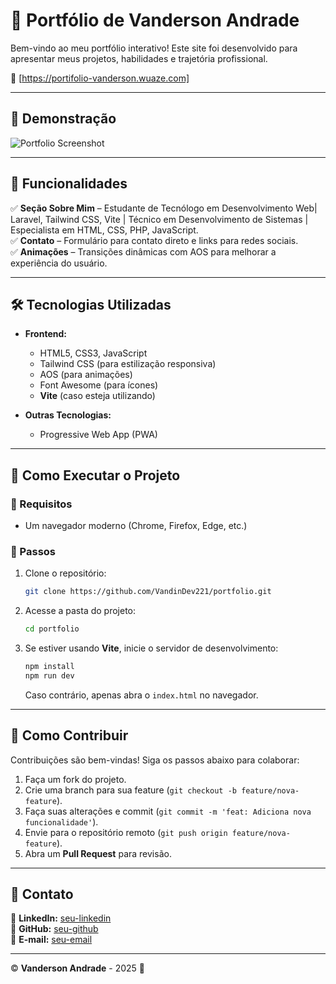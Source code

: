# 🚀 Portfólio de Vanderson Andrade  

Bem-vindo ao meu portfólio interativo! Este site foi desenvolvido para apresentar meus projetos, habilidades e trajetória profissional.  

🔗 [https://portifolio-vanderson.wuaze.com]

---

## 📸 Demonstração  
<!-- Adicione uma captura de tela ou GIF do portfólio -->
![Portfolio Screenshot](./screenshot.png) 

---

## 🎯 Funcionalidades  

✅ **Seção Sobre Mim** – Estudante de Tecnólogo em Desenvolvimento Web| Laravel, Tailwind CSS, Vite | Técnico em Desenvolvimento    de Sistemas | Especialista em HTML, CSS, PHP, JavaScript.   
✅ **Contato** – Formulário para contato direto e links para redes sociais.  
✅ **Animações** – Transições dinâmicas com AOS para melhorar a experiência do usuário.   

---

## 🛠 Tecnologias Utilizadas  

- **Frontend:**  
  - HTML5, CSS3, JavaScript  
  - Tailwind CSS (para estilização responsiva)  
  - AOS (para animações)  
  - Font Awesome (para ícones)  
  - **Vite** (caso esteja utilizando)  

- **Outras Tecnologias:**  
  - Progressive Web App (PWA)  

---

## 🚀 Como Executar o Projeto  

### 🔧 Requisitos  
- Um navegador moderno (Chrome, Firefox, Edge, etc.)  

### 📌 Passos  

1. Clone o repositório:  
    ```bash
    git clone https://github.com/VandinDev221/portfolio.git
    ```

2. Acesse a pasta do projeto:  
    ```bash
    cd portfolio
    ```

3. Se estiver usando **Vite**, inicie o servidor de desenvolvimento:  
    ```bash
    npm install
    npm run dev
    ```
    Caso contrário, apenas abra o `index.html` no navegador.  

---

## 🤝 Como Contribuir  

Contribuições são bem-vindas! Siga os passos abaixo para colaborar:  

1. Faça um fork do projeto.  
2. Crie uma branch para sua feature (`git checkout -b feature/nova-feature`).  
3. Faça suas alterações e commit (`git commit -m 'feat: Adiciona nova funcionalidade'`).  
4. Envie para o repositório remoto (`git push origin feature/nova-feature`).  
5. Abra um **Pull Request** para revisão.  

---

## 📩 Contato  

📌 **LinkedIn:** [seu-linkedin](https://www.linkedin.com/in/vanderson-andrade-22v)  
📌 **GitHub:** [seu-github](https://github.com/VandinDev221)  
📌 **E-mail:** [seu-email](mailto:vandersongplay@gmail.com)  

---

© **Vanderson Andrade** - 2025 🚀  

